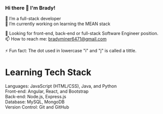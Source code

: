 ### Hi there 👋 I'm Brady!

🌱 I’m a full-stack developer <br>
🔭 I’m currently working on learning the MEAN stack <br>

🚀 Looking for front-end, back-end or full-stack Software Engineer position. <br>
📫 How to reach me: bradyminer6471@gmail.com <br>

⚡ Fun fact: The dot used in lowercase "i" and "j" is called a tittle. <br>

# Learning Tech Stack
Languages: JavaScript (HTML/CSS), Java, and Python <br>
Front-end: Angular, React, and Bootstrap <br>
Back-end: Node.js, Express.js <br>
Database: MySQL, MongoDB <br>
Version Control: Git and GitHub <br>
